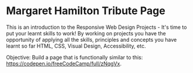 # Margaret Hamilton Tribute Page

This is an introduction to the Responsive Web Design Projects - It's time to put your  learnt skills to work! By working on projects you have the opportunity of applying all the skills, principles and concepts you have learnt so far HTML, CSS, Visual Design, Accessibility, etc.

Objective: Build a page that is functionally similar to this: https://codepen.io/freeCodeCamp/full/zNqgVx.
